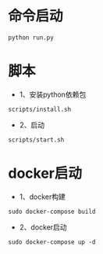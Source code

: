 # 命令启动
```shell
python run.py
```

# 脚本
* 1、安装python依赖包
```shell
scripts/install.sh
```

* 2、启动
```shell
scripts/start.sh
```

# docker启动
* 1、docker构建
```shell
sudo docker-compose build
```

* 2、docker启动
```shell
sudo docker-compose up -d
```